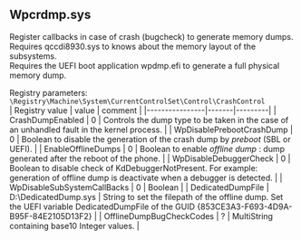 ## Wpcrdmp.sys

Register callbacks in case of crash (bugcheck) to generate memory dumps.  
Requires qccdi8930.sys to knows about the memory layout of the subsystems.  
Requires the UEFI boot application wpdmp.efi to generate a full physical memory dump.  

Registry parameters:  
`\Registry\Machine\System\CurrentControlSet\Control\CrashControl`  
| Registry value | value | comment |
|----------------|-------|---------|
| CrashDumpEnabled | 0 | Controls the dump type to be taken in the case of an unhandled fault in the kernel process. |
| WpDisablePrebootCrashDump | 0 | Boolean to disable the generation of the crash dump by _preboot_ (SBL or UEFI). |
| EnableOfflineDumps | 0 | Boolean to enable _offline dump_ : dump generated after the reboot of the phone. |
| WpDisableDebuggerCheck | 0 | Boolean to disable check of KdDebuggerNotPresent. For example: generation of offline dump is deactivate when a debugger is detected. |
| WpDisableSubSystemCallBacks | 0 | Boolean |
| DedicatedDumpFile | D:\DedicatedDump.sys | String to set the filepath of the offline dump. Set the UEFI variable DedicatedDumpFile of the GUID {853CE3A3-F693-4D9A-B95F-84E2105D13F2} |
| OfflineDumpBugCheckCodes | ? | MultiString containing base10 Integer values. |
